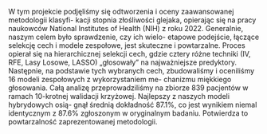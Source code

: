 W tym projekcie podjęliśmy się odtworzenia i oceny zaawansowanej metodologii klasyfi-
kacji stopnia złośliwości glejaka, opierając się na pracy naukowców National Institutes of
Health (NIH) z roku 2022. Generalnie, naszym celem było sprawdzenie, czy ich wielo-
etapowe podejście, łączące selekcję cech i modele zespołowe, jest skuteczne i powtarzalne.
Proces opierał się na hierarchicznej selekcji cech, gdzie cztery różne techniki (IV, RFE, Lasy
Losowe, LASSO) „głosowały” na najważniejsze predyktory. Następnie, na podstawie tych
wybranych cech, zbudowaliśmy i oceniliśmy 16 modeli zespołowych z wykorzystaniem me-
chanizmu miękkiego głosowania. Całą analizę przeprowadziliśmy na zbiorze 839 pacjentów
w ramach 10-krotnej walidacji krzyżowej. Najlepszy z naszych modeli hybrydowych osią-
gnął średnią dokładność 87.1%, co jest wynikiem niemal identycznym z 87.6% zgłoszonym
w oryginalnym badaniu. Potwierdza to powtarzalność zaprezentowanej metodologii.
